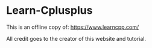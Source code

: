 # Learn-Cplusplus

This is an offline copy of: https://www.learncpp.com/

All credit goes to the creator of this website and tutorial.
